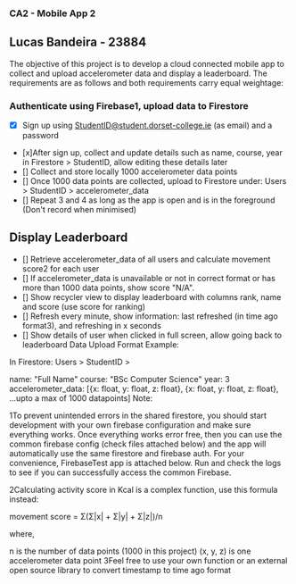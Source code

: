 ### CA2 - Mobile App 2 ###
## Lucas Bandeira - 23884 ##

The objective of this project is to develop a cloud connected mobile app to collect and upload accelerometer data and display a leaderboard. The requirements are as follows and both requirements carry equal weightage:

 ### Authenticate using Firebase1, upload data to Firestore ###

- [x] Sign up using StudentID@student.dorset-college.ie (as email) and a password
- [x]After sign up, collect and update details such as name, course, year in Firestore > StudentID, allow editing these details later
- [] Collect and store locally 1000 accelerometer data points
- [] Once 1000 data points are collected, upload to Firestore under: Users > StudentID > accelerometer_data
- [] Repeat 3 and 4 as long as the app is open and is in the foreground (Don't record when minimised)
## Display Leaderboard ##
- [] Retrieve accelerometer_data of all users and calculate movement score2 for each user
- [] If accelerometer_data is unavailable or not in correct format or has more than 1000 data points, show score "N/A".
- [] Show recycler view to display leaderboard with columns rank, name and score (use score for ranking)
- [] Refresh every minute, show information: last refreshed (in time ago format3), and refreshing in x seconds
- [] Show details of user when clicked in full screen, allow going back to leaderboard
Data Upload Format Example:

In Firestore: Users > StudentID >

name: "Full Name"
course: "BSc Computer Science"
year: 3
accelerometer_data: [{x: float, y: float, z: float}, {x: float, y: float, z: float}, ...upto a max of 1000 datapoints]
Note:

1To prevent unintended errors in the shared firestore, you should start development with your own firebase configuration and make sure everything works. Once everything works error free, then you can use the common firebase config (check files attached below) and the app will automatically use the same firestore and firebase auth. For your convenience, FirebaseTest app is attached below. Run and check the logs to see if you can successfully access the common Firebase.

2Calculating activity score in Kcal is a complex function, use this formula instead:

movement score = Σ(Σ|x| + Σ|y| + Σ|z|)/n

where,

 n is the number of data points (1000 in this project)
(x, y, z) is one accelerometer data point
3Feel free to use your own function or an external open source library to convert timestamp to time ago format
